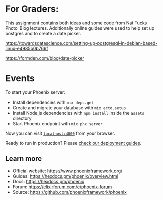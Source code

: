 # For Graders:

This assignment contains both ideas and some code from Nat Tucks Photo_Blog lectures. Additionally online guides were 
used to help set up postgres and to create a date picker.

https://towardsdatascience.com/setting-up-postgresql-in-debian-based-linux-e4985b0b766f

https://formden.com/blog/date-picker

# Events

To start your Phoenix server:

  * Install dependencies with `mix deps.get`
  * Create and migrate your database with `mix ecto.setup`
  * Install Node.js dependencies with `npm install` inside the `assets` directory
  * Start Phoenix endpoint with `mix phx.server`

Now you can visit [`localhost:4000`](http://localhost:4000) from your browser.

Ready to run in production? Please [check our deployment guides](https://hexdocs.pm/phoenix/deployment.html).

## Learn more

  * Official website: https://www.phoenixframework.org/
  * Guides: https://hexdocs.pm/phoenix/overview.html
  * Docs: https://hexdocs.pm/phoenix
  * Forum: https://elixirforum.com/c/phoenix-forum
  * Source: https://github.com/phoenixframework/phoenix
